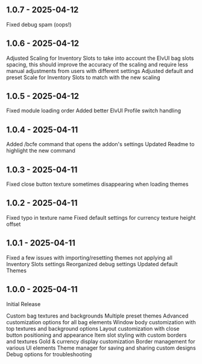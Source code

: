 ## 1.0.7 - 2025-04-12
Fixed debug spam (oops!)

## 1.0.6 - 2025-04-12
Adjusted Scaling for Inventory Slots to take into account the ElvUI bag slots spacing, this should improve the accuracy of the scaling and require less manual adjustments from users with different settings
Adjusted default and preset Scale for Inventory Slots to match with the new scaling

## 1.0.5 - 2025-04-12
Fixed module loading order
Added better ElvUI Profile switch handling

## 1.0.4 - 2025-04-11
Added /bcfe command that opens the addon's settings
Updated Readme to highlight the new command

## 1.0.3 - 2025-04-11
Fixed close button texture sometimes disappearing when loading themes

## 1.0.2 - 2025-04-11
Fixed typo in texture name
Fixed default settings for currency texture height offset

## 1.0.1 - 2025-04-11
Fixed a few issues with importing/resetting themes not applying all Inventory Slots settings
Reorganized debug settings
Updated default Themes

## 1.0.0 - 2025-04-11
Initial Release

Custom bag textures and backgrounds
Multiple preset themes
Advanced customization options for all bag elements
Window body customization with top textures and background options
Layout customization with close button positioning and appearance
Item slot styling with custom borders and textures
Gold & currency display customization
Border management for various UI elements
Theme manager for saving and sharing custom designs
Debug options for troubleshooting